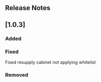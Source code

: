 ## Release Notes

## [1.0.3]

### Added
### Fixed
Fixed resupply cabinet not applying whitelist
### Removed
